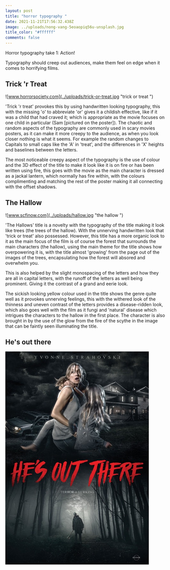 ```yaml
---
layout: post
title: "horror typography "
date: 2021-11-21T17:56:32.438Z
image: ../uploads/nong-vang-5eoaopiq56u-unsplash.jpg
title_color: "#ffffff"
comments: false
---
```

Horror typography take 1: Action!

Typography should creep out audiences, make them feel on edge when it comes to horrifying films.

## Trick 'r Treat

![www.horrorsociety.com](../uploads/trick-or-treat.jpg "trick or treat ")

'Trick 'r treat' provokes this by using handwritten looking typography, this with the missing 'o' to abbreviate 'or' gives it a childish effective, like if it was a child that had craved it; which is appropriate as the movie focuses on one child in particular (Sam \[pictured on the poster]). The chaotic and random aspects of the typography are commonly used in scary movies posters, as it can make it more creepy to the audience, as when you look closer nothing is what it seems. For example the random changes to Capitals to small caps like the 'A' in 'treat', and the differences in 'X' heights and baselines between the letters. 

The most noticeable creepy aspect of the typography is the use of colour and the 3D effect of the title to make it look like it is on fire or has been written using fire, this goes with the movie as the main character is dressed as a jackal lantern, which normally has fire within, with the colours complimenting and matching the rest of the poster making it all connecting with the offset shadows. 

## The Hallow

![www.scfinow.com](../uploads/hallow.jpg "the hallow ")

'The Hallows' title is a novelty with the typography of the title making it look like trees (the trees of the hallow). With the unnerving handwritten look that 'trick or treat' also possessed. However, this title has a more organic look to it as the main focus of the film is of course the forest that surrounds the main characters (the hallow), using the main theme for the title shows how overpowering it is, with the title almost 'growing' from the page out of the images of the trees, encapsulating how the forest will absored and overwhelm you. 

This is also helped by the slight monospacing of the letters and how they are all in capital letters, with the runoff of the letters as well being prominent. Giving it the contrast of a grand and eerie look.

The sickish looking yellow colour used in the title shows the genre quite well as it provokes unnerving feelings, this with the withered look of the thinness and uneven contrast of the letters provides a disease-ridden look, which also goes well with the film as it fungi and 'natural' disease which intrigues the characters to the hallow in the first place. The character is also brought in by the use of the glow from the fire of the scythe in the image that can be faintly seen illuminating the title. 

## He's out there

![horrorpatch.tumbler.com](../uploads/hes-out-there.jpg "he's out there ")